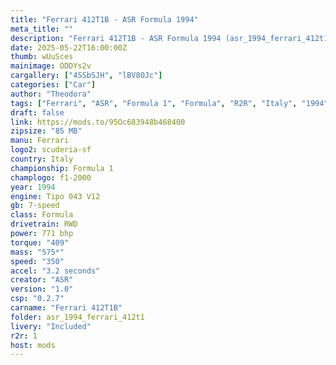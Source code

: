 ```yaml
---
title: "Ferrari 412T1B - ASR Formula 1994"
meta_title: ""
description: "Ferrari 412T1B - ASR Formula 1994 (asr_1994_ferrari_412t1) by ASR"
date: 2025-05-22T16:00:00Z
thumb: wUuSces
mainimage: ODDYs2v
cargallery: ["4SSbSJH", "lBV8OJc"]
categories: ["Car"]
author: "Theodora"
tags: ["Ferrari", "ASR", "Formula 1", "Formula", "R2R", "Italy", "1994"]
draft: false
link: https://mods.to/95Oc683948b468400
zipsize: "85 MB"
manu: Ferrari
logo2: scuderia-sf
country: Italy
championship: Formula 1
champlogo: f1-2000
year: 1994
engine: Tipo 043 V12
gb: 7-speed
class: Formula
drivetrain: RWD
power: 771 bhp 
torque: "409"
mass: "575*"
speed: "350"
accel: "3.2 seconds"
creator: "ASR"
version: "1.0"
csp: "0.2.7"
carname: "Ferrari 412T1B"
folder: asr_1994_ferrari_412t1
livery: "Included"
r2r: 1
host: mods
---
```

